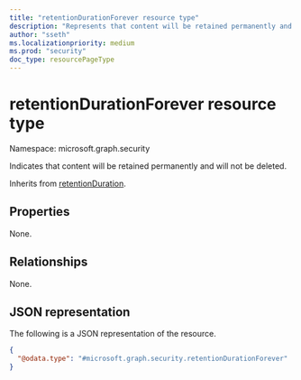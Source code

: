 ```yaml
---
title: "retentionDurationForever resource type"
description: "Represents that content will be retained permanently and will not be deleted."
author: "sseth"
ms.localizationpriority: medium
ms.prod: "security"
doc_type: resourcePageType
---
```


# retentionDurationForever resource type

Namespace: microsoft.graph.security

Indicates that content will be retained permanently and will not be deleted.


Inherits from [retentionDuration](../resources/security-retentionduration.md).

## Properties
None.

## Relationships
None.

## JSON representation
The following is a JSON representation of the resource.
<!-- {
  "blockType": "resource",
  "@odata.type": "microsoft.graph.security.retentionDurationForever"
}
-->
``` json
{
  "@odata.type": "#microsoft.graph.security.retentionDurationForever"
}
```
